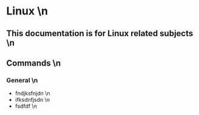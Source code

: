 # Linux \n

## This documentation is for Linux related subjects \n


## Commands \n
### General \n

- fndjksfnjdn \n
- ifksdnfjsdn \n
- fsdfdf \n
